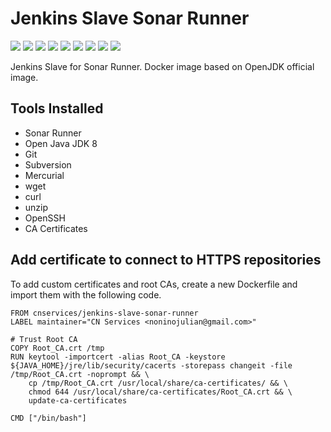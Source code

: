 # Jenkins Slave Sonar Runner

[![](https://img.shields.io/docker/pulls/cnservices/jenkins-slave-sonar-runner.svg)](https://hub.docker.com/r/cnservices/jenkins-slave-sonar-runner/)
[![](hhttps://img.shields.io/docker/build/cnservices/jenkins-slave-sonar-runner)](https://hub.docker.com/r/cnservices/jenkins-slave-sonar-runner/)
[![](https://img.shields.io/docker/automated/cnservices/jenkins-slave-sonar-runner)](https://hub.docker.com/r/cnservices/jenkins-slave-sonar-runner/)
[![](https://img.shields.io/docker/stars/cnservices/jenkins-slave-sonar-runner)](https://hub.docker.com/r/cnservices/jenkins-slave-sonar-runner/)
[![](https://img.shields.io/github/license/cn-cicd/jenkins-slave-sonar-runner)](https://github.com/cn-cicd/jenkins-slave-sonar-runner)
[![](https://img.shields.io/github/issues/cn-cicd/jenkins-slave-sonar-runner)](https://github.com/cn-cicd/jenkins-slave-sonar-runner)
[![](https://img.shields.io/github/issues-closed/cn-cicd/jenkins-slave-sonar-runner)](https://github.com/cn-cicd/jenkins-slave-sonar-runner)
[![](https://img.shields.io/github/languages/code-size/cn-cicd/jenkins-slave-sonar-runner)](https://github.com/cn-cicd/jenkins-slave-sonar-runner)
[![](https://img.shields.io/github/repo-size/cn-cicd/jenkins-slave-sonar-runner)](https://github.com/cn-cicd/jenkins-slave-sonar-runner)

Jenkins Slave for Sonar Runner. Docker image based on OpenJDK official image.

## Tools Installed ##

- Sonar Runner
- Open Java JDK 8
- Git
- Subversion
- Mercurial
- wget
- curl
- unzip
- OpenSSH
- CA Certificates

## Add certificate to connect to HTTPS repositories

To add custom certificates and root CAs, create a new Dockerfile and import them with the following code.

	FROM cnservices/jenkins-slave-sonar-runner
	LABEL maintainer="CN Services <noninojulian@gmail.com>"

	# Trust Root CA
	COPY Root_CA.crt /tmp
	RUN keytool -importcert -alias Root_CA -keystore ${JAVA_HOME}/jre/lib/security/cacerts -storepass changeit -file /tmp/Root_CA.crt -noprompt && \
		cp /tmp/Root_CA.crt /usr/local/share/ca-certificates/ && \
		chmod 644 /usr/local/share/ca-certificates/Root_CA.crt && \
		update-ca-certificates

	CMD ["/bin/bash"]
